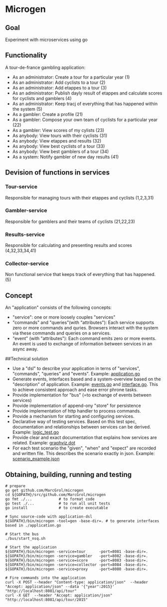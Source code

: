 # Microgen

## Goal
Experiment with microservices using go

## Functionality
A tour-de-france gambling application:
- As an administrator: Create a tour for a particular year (1)
- As an administrator: Add cyclists to a tour (2)
- As an administrator: Add etappes to a tour (3)
- As an administrator: Publish dayly result of etappes and calculate scores for cyclists and gamblers (4)
- As an administrator: Keep tracj of everything that has happened within the system (5)
- As a gambler: Create a profile (21)
- As a gambler: Compose your own team of cyclists for a particular year (22)
- As a gambler: View scores of my cylists (23)
- As anybody: View tours with their cyclists (31)
- As anybody: View etappes and results (32)
- As anybody: View best cyclists of a tour (33)
- As anybody: View best gamblers of a tour (34)
- As a system: Notify gambler of new day results (41)

## Devision of functions in services
### Tour-service
Responsible for managing tours with their etappes and cyclists (1,2,3,31)

### Gambler-service
Responsible for gamblers and their teams of cyclists (21,22,23)

### Results-service
Responsible for calculating and presenting results and scores (4,32,33,34,41)

### Collector-service
Non functional service that keeps track of everything that has happened. (5)


## Concept
An "application" consists of the following concepts:
 - "service": one or more loosely couples "services"
 - "commands" and "queries"(with "attributes"): Each service supports zero or more commands and quries. Browsers interact with the system via these commands and queries on a services.
 - "event" (with "attributes"): Each command emits zero or more events. An event is used to exchange of information between services in an async away.

##Technical solution
- Use a "dsl" to describe your application in terns of "services", "commands", "queries" and "events". Example: [application.go](./application.go)
- Generate events, interfaces based and a system-overview based on the "description" of application. Example: [events.go](./tourApp/events/events.go) and [interface.go](./tourApp/gambler/interface.go). This to achieve consistent approach and ease error phrone tasks.
- Provide implementation for "bus" (=to exchange of events between services)
- Provide implementation of append-ony "store" for persistence
- Provide implementation of http handler to process commands.
- Provide a mechanism for starting and configuring services.
- Declarative way of testing services. Based on this test spec, documentation and relationships between services can be derived. Example: [logic_test.go](./tourApp/tour/logic_test.go)
- Provide clear and exact documentation that explains how services are related. Example: [graphviz.dot](./tourApp/doc/graphviz.pdf)
- For each test scenario the "given", "when" and "expect" are recorded and written file. This describes the scenario exactly in json. Example: [scenario_example.json](./tourApp/doc/example_Create_new_gambler_success.txt)

## Obtaining, building, running and testing

    # prepare
    go get github.com/MarcGrol/microgen
    cd ${GOPATH}/src/github.com/MarcGrol/microgen
    go fmt ./...            # to format code
    go test ./...           # to run all unit tests
    go install              # to create executable
    
    # Sync source-code with application-dsl
    ${GOPATH}/bin/microgen -tool=gen -base-dir=. # to generate interfaces based in ./application.go
    
    # Start the bus
    ./bus/start_nsq.sh
    
    # Start the application
    ${GOPATH}/bin/microgen -service=tour      -port=8081 -base-dir=.
    ${GOPATH}/bin/microgen -service=gambler   -port=8082 -base-dir=.
    ${GOPATH}/bin/microgen -service=score     -port=8083 -base-dir=.
    ${GOPATH}/bin/microgen -service=collector -port=8084 -base-dir=.
    ${GOPATH}/bin/microgen -service=proxy     -port=8080 -base-dir=.
    
    # Fire commands into the application
    curl -X POST --header "Content-type: application/json"  --header "Accept: application/json" --data '{"year":2015}' "http://localhost:8081/api/tour"
    curl -X GET  --header "Accept: application/json"  "http://localhost:8081/api/tour/2015"
    

